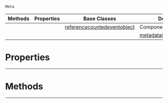  `Meta`

|Methods|Properties|Base Classes|Derived Classes|
|---|---|---|---|
| | |[referencecountedeventobject](https://github.com/zeroengineteam/ZeroDocs/blob/master/code_reference/class_reference/referencecountedeventobject.markdown)|ComponentMetaDataInheritance|
| | | |[metadatainheritanceroot](https://github.com/zeroengineteam/ZeroDocs/blob/master/code_reference/class_reference/metadatainheritanceroot.markdown)|


 #  Properties


---  
 #  Methods


---  
 

 